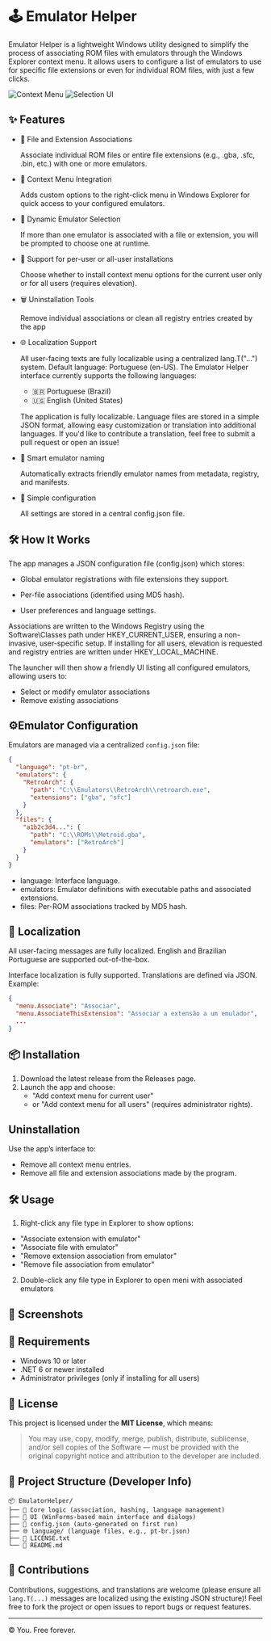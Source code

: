 
# 🕹️ Emulator Helper

Emulator Helper is a lightweight Windows utility designed to simplify the process of associating ROM files with emulators through the Windows Explorer context menu. It allows users to configure a list of emulators to use for specific file extensions or even for individual ROM files, with just a few clicks.

![Context Menu](https://raw.githubusercontent.com/your-username/your-repo/main/assets/context-menu.png)
![Selection UI](https://raw.githubusercontent.com/your-username/your-repo/main/assets/selection-ui.png)

## ✨ Features

- 🔗 File and Extension Associations

     Associate individual ROM files or entire file extensions (e.g., .gba, .sfc, .bin, etc.) with one or more emulators.
- 📂 Context Menu Integration

     Adds custom options to the right-click menu in Windows Explorer for quick access to your configured emulators.

- 🔄 Dynamic Emulator Selection

     If more than one emulator is associated with a file or extension, you will be prompted to choose one at runtime.
- 👤 Support for per-user or all-user installations

     Choose whether to install context menu options for the current user only or for all users (requires elevation).
- 🗑️ Uninstallation Tools

     Remove individual associations or clean all registry entries created by the app
- 🌐 Localization Support

     All user-facing texts are fully localizable using a centralized lang.T("...") system. Default language: Portuguese (en-US).
     The Emulator Helper interface currently supports the following languages:
     - 🇧🇷 Portuguese (Brazil)
     - 🇺🇸 English (United States)
     
     The application is fully localizable. Language files are stored in a simple JSON format, allowing easy customization or translation into additional languages. If you'd like to contribute a translation, feel free to submit a pull request or open an issue!  
- 🧠 Smart emulator naming

     Automatically extracts friendly emulator names from metadata, registry, and manifests.
- 🔧 Simple configuration

     All settings are stored in a central config.json file.  

## 🛠️ How It Works

The app manages a JSON configuration file (config.json) which stores:

- Global emulator registrations with file extensions they support.

- Per-file associations (identified using MD5 hash).

- User preferences and language settings.

Associations are written to the Windows Registry using the Software\Classes path under HKEY_CURRENT_USER, ensuring a non-invasive, user-specific setup. If installing for all users, elevation is requested and registry entries are written under HKEY_LOCAL_MACHINE.

The launcher will then show a friendly UI listing all configured emulators, allowing users to:

- Select or modify emulator associations
- Remove existing associations

## ⚙️Emulator Configuration

Emulators are managed via a centralized `config.json` file:

```json
{
  "language": "pt-br",
  "emulators": {
    "RetroArch": {
      "path": "C:\\Emulators\\RetroArch\\retroarch.exe",
      "extensions": ["gba", "sfc"]
    }
  },
  "files": {
    "a1b2c3d4...": {
      "path": "C:\\ROMs\\Metroid.gba",
      "emulators": ["RetroArch"]
    }
  }
}
```
- language: Interface language.
- emulators: Emulator definitions with executable paths and associated extensions.
- files: Per-ROM associations tracked by MD5 hash.

## 💬 Localization

All user-facing messages are fully localized. English and Brazilian Portuguese are supported out-of-the-box.

Interface localization is fully supported. Translations are defined via JSON. Example:
```json
{
  "menu.Associate": "Associar",
  "menu.AssociateThisExtension": "Associar a extensão a um emulador",
  ...
}
```

## 📦 Installation

1. Download the latest release from the Releases page.
2. Launch the app and choose:
     - "Add context menu for current user"
     - or "Add context menu for all users" (requires administrator rights).

## Uninstallation

Use the app’s interface to:
- Remove all context menu entries.
- Remove all file and extension associations made by the program.
  
## 🛠️ Usage

1. Right-click any file type in Explorer to show options:
- "Associate extension with emulator"
- "Associate file with emulator"
- "Remove extension association from emulator"
- "Remove file association from emulator"

2. Double-click any file type in Explorer to open meni with associated emulators

## 📸 Screenshots

## 🔐 Requirements

- Windows 10 or later
- .NET 6 or newer installed
- Administrator privileges (only if installing for all users)

## 📝 License

This project is licensed under the **MIT License**, which means:
> You may use, copy, modify, merge, publish, distribute, sublicense, and/or sell copies of the Software — must be provided with the original copyright notice and attribution to the developer are included.

## 📁 Project Structure (Developer Info)
```
📦 EmulatorHelper/
├── 🧠 Core logic (association, hashing, language management)
├── 📁 UI (WinForms-based main interface and dialogs)
├── 📄 config.json (auto-generated on first run)
├── 🌐 language/ (language files, e.g., pt-br.json)
├── 📜 LICENSE.txt
└── 📘 README.md
```

## 🤝 Contributions

Contributions, suggestions, and translations are welcome (please ensure all `lang.T(...)` messages are localized using the existing JSON structure)! Feel free to fork the project or open issues to report bugs or request features.

---

© You. Free forever.
